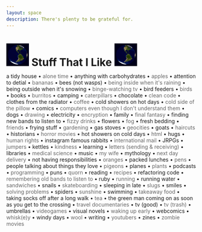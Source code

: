 ```yaml
---
layout: space
description: There's plenty to be grateful for.
---
```



<h1><img src="/assets/images/globe.gif" alt="" height="60"> Stuff That I Like <img src="/assets/images/globe.gif" alt="" height="60"></h1>

<span class='thing-i-like'>a tidy house</span> &bull;
<span class='thing-i-like'>alone time</span> &bull;
<span class='thing-i-like'>anything with carbohydrates</span> &bull;
<span class='thing-i-like'>apples</span> &bull;
<span class='thing-i-like'>attention to detial</span> &bull;
<span class='thing-i-like'>bananas</span> &bull;
<span class='thing-i-like'>bees (not wasps)</span> &bull;
<span class='thing-i-like'>being inside when it's raining</span> &bull;
<span class='thing-i-like'>being outside when it's snowing</span> &bull;
<span class='thing-i-like'>binge-watching tv</span> &bull;
<span class='thing-i-like'>bird feeders</span> &bull;
<span class='thing-i-like'>birds</span> &bull;
<span class='thing-i-like'>books</span> &bull;
<span class='thing-i-like'>burritos</span> &bull;
<span class='thing-i-like'>camping</span> &bull;
<span class='thing-i-like'>caterpillars</span> &bull;
<span class='thing-i-like'>chocolate</span> &bull;
<span class='thing-i-like'>clean code</span> &bull;
<span class='thing-i-like'>clothes from the radiator</span> &bull;
<span class='thing-i-like'>coffee</span> &bull;
<span class='thing-i-like'>cold showers on hot days</span> &bull;
<span class='thing-i-like'>cold side of the pillow</span> &bull;
<span class='thing-i-like'>comics</span> &bull;
<span class='thing-i-like'>computers even though I don't understand them</span> &bull;
<span class='thing-i-like'>dogs</span> &bull;
<span class='thing-i-like'>drawing</span> &bull;
<span class='thing-i-like'>electricity</span> &bull;
<span class='thing-i-like'>encryption</span> &bull;
<span class='thing-i-like'>family</span> &bull;
<span class='thing-i-like'>final fantasy</span> &bull;
<span class='thing-i-like'>finding new bands to listen to</span> &bull;
<span class='thing-i-like'>fizzy drinks</span> &bull;
<span class='thing-i-like'>flowers</span> &bull;
<span class='thing-i-like'>fog</span> &bull;
<span class='thing-i-like'>fresh bedding</span> &bull;
<span class='thing-i-like'>friends</span> &bull;
<span class='thing-i-like'>frying stuff</span> &bull;
<span class='thing-i-like'>gardening</span> &bull;
<span class='thing-i-like'>gas stoves</span> &bull;
<span class='thing-i-like'>geocities</span> &bull;
<span class='thing-i-like'>goats</span> &bull;
<span class='thing-i-like'>haircuts</span> &bull;
<span class='thing-i-like'>historians</span> &bull;
<span class='thing-i-like'>horror movies</span> &bull;
<span class='thing-i-like'>hot showers on cold days</span> &bull;
<span class='thing-i-like'>html</span> &bull;
<span class='thing-i-like'>hugs</span> &bull;
<span class='thing-i-like'>human rights</span> &bull;
<span class='thing-i-like'>instagram famous rabbits</span> &bull;
<span class='thing-i-like'>international mail</span> &bull;
<span class='thing-i-like'>JRPGs</span> &bull;
<span class='thing-i-like'>jumpers</span> &bull;
<span class='thing-i-like'>kettles</span> &bull;
<span class='thing-i-like'>kindness</span> &bull;
<span class='thing-i-like'>learning</span> &bull;
<span class='thing-i-like'>letters (sending &amp; receiving)</span> &bull;
<span class='thing-i-like'>libraries</span> &bull;
<span class='thing-i-like'>medical science</span> &bull;
<span class='thing-i-like'>music</span> &bull;
<span class='thing-i-like'>my wife</span> &bull;
<span class='thing-i-like'>mythology</span> &bull;
<span class='thing-i-like'>next day delivery</span> &bull;
<span class='thing-i-like'>not having responsibilities</span> &bull;
<span class='thing-i-like'>oranges</span> &bull;
<span class='thing-i-like'>packed lunches</span> &bull;
<span class='thing-i-like'>pens</span> &bull;
<span class='thing-i-like'>people talking about things they love</span> &bull;
<span class='thing-i-like'>pigeons</span> &bull;
<span class='thing-i-like'>planes</span> &bull;
<span class='thing-i-like'>plants</span> &bull;
<span class='thing-i-like'>podcasts</span> &bull;
<span class='thing-i-like'>programming</span> &bull;
<span class='thing-i-like'>puns</span> &bull;
<span class='thing-i-like'>quorn</span> &bull;
<span class='thing-i-like'>reading</span> &bull;
<span class='thing-i-like'>recipes</span> &bull;
<span class='thing-i-like'>refactoring code</span> &bull;
<span class='thing-i-like'>remembering old bands to listen to</span> &bull;
<span class='thing-i-like'>ruby</span> &bull;
<span class='thing-i-like'>running</span> &bull;
<span class='thing-i-like'>running water</span> &bull;
<span class='thing-i-like'>sandwiches</span> &bull;
<span class='thing-i-like'>snails</span> &bull;
<span class='thing-i-like'>skateboarding</span> &bull;
<span class='thing-i-like'>sleeping in late</span> &bull;
<span class='thing-i-like'>slugs</span> &bull;
<span class='thing-i-like'>smiles</span> &bull;
<span class='thing-i-like'>solving problems</span> &bull;
<span class='thing-i-like'>spiders</span> &bull;
<span class='thing-i-like'>sunshine</span> &bull;
<span class='thing-i-like'>swimming</span> &bull;
<span class='thing-i-like'>takeaway food</span> &bull;
<span class='thing-i-like'>taking socks off after a long walk</span> &bull;
<span class='thing-i-like'>tea</span> &bull;
<span class='thing-i-like'>the green man coming on as soon as you get to the crossing</span> &bull;
<span class='thing-i-like'>travel documentaries</span> &bull;
<span class='thing-i-like'>tv (good)</span> &bull;
<span class='thing-i-like'>tv (trash)</span> &bull;
<span class='thing-i-like'>umbrellas</span> &bull;
<span class='thing-i-like'>videogames</span> &bull;
<span class='thing-i-like'>visual novels</span> &bull;
<span class='thing-i-like'>waking up early</span> &bull;
<span class='thing-i-like'>webcomics</span> &bull;
<span class='thing-i-like'>whisk(e)y</span> &bull;
<span class='thing-i-like'>windy days</span> &bull;
<span class='thing-i-like'>wool</span> &bull;
<span class='thing-i-like'>writing</span> &bull;
<span class='thing-i-like'>youtubers</span> &bull;
<span class='thing-i-like'>zines</span> &bull;
<span class='thing-i-like'>zombie movies</span>

<style>
  .thing-i-like:nth-child(even) {
    color: #666666;
  }

  h1 {
    height: 60px;
    line-height: 60px;
  }
</style>
